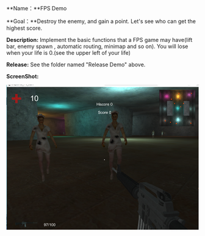 **Name：**FPS Demo  

**Goal：**Destroy the enemy, and gain a point. Let's see who can get the highest score.

**Description:** Implement the basic functions that a FPS game may have(lift bar, enemy spawn , automatic routing, minimap and so on).
You will lose when your life is 0.(see the upper left of your life) 

**Release:** See the folder named "Release Demo" above.

**ScreenShot:**


![](https://github.com/DonDracula/Unity_Demo/blob/master/FPS/fps-screenshot.png)  
